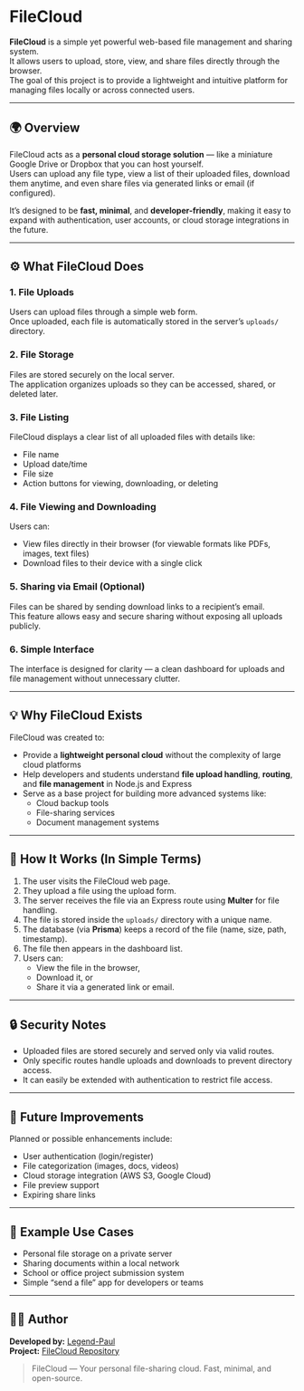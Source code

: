 # FileCloud

**FileCloud** is a simple yet powerful web-based file management and sharing system.  
It allows users to upload, store, view, and share files directly through the browser.  
The goal of this project is to provide a lightweight and intuitive platform for managing files locally or across connected users.

---

## 🌍 Overview

FileCloud acts as a **personal cloud storage solution** — like a miniature Google Drive or Dropbox that you can host yourself.  
Users can upload any file type, view a list of their uploaded files, download them anytime, and even share files via generated links or email (if configured).  

It’s designed to be **fast, minimal**, and **developer-friendly**, making it easy to expand with authentication, user accounts, or cloud storage integrations in the future.

---

## ⚙️ What FileCloud Does

### 1. **File Uploads**
Users can upload files through a simple web form.  
Once uploaded, each file is automatically stored in the server’s `uploads/` directory.

### 2. **File Storage**
Files are stored securely on the local server.  
The application organizes uploads so they can be accessed, shared, or deleted later.

### 3. **File Listing**
FileCloud displays a clear list of all uploaded files with details like:
- File name  
- Upload date/time  
- File size  
- Action buttons for viewing, downloading, or deleting

### 4. **File Viewing and Downloading**
Users can:
- View files directly in their browser (for viewable formats like PDFs, images, text files)
- Download files to their device with a single click

### 5. **Sharing via Email (Optional)**
Files can be shared by sending download links to a recipient’s email.  
This feature allows easy and secure sharing without exposing all uploads publicly.

### 6. **Simple Interface**
The interface is designed for clarity — a clean dashboard for uploads and file management without unnecessary clutter.

---

## 💡 Why FileCloud Exists

FileCloud was created to:
- Provide a **lightweight personal cloud** without the complexity of large cloud platforms  
- Help developers and students understand **file upload handling**, **routing**, and **file management** in Node.js and Express  
- Serve as a base project for building more advanced systems like:
  - Cloud backup tools  
  - File-sharing services  
  - Document management systems  

---

## 🚀 How It Works (In Simple Terms)

1. The user visits the FileCloud web page.  
2. They upload a file using the upload form.  
3. The server receives the file via an Express route using **Multer** for file handling.  
4. The file is stored inside the `uploads/` directory with a unique name.  
5. The database (via **Prisma**) keeps a record of the file (name, size, path, timestamp).  
6. The file then appears in the dashboard list.  
7. Users can:
   - View the file in the browser,  
   - Download it, or  
   - Share it via a generated link or email.

---

## 🔒 Security Notes

- Uploaded files are stored securely and served only via valid routes.
- Only specific routes handle uploads and downloads to prevent directory access.
- It can easily be extended with authentication to restrict file access.

---

## 🧱 Future Improvements

Planned or possible enhancements include:
- User authentication (login/register)
- File categorization (images, docs, videos)
- Cloud storage integration (AWS S3, Google Cloud)
- File preview support
- Expiring share links

---

## 📸 Example Use Cases

- Personal file storage on a private server  
- Sharing documents within a local network  
- School or office project submission system  
- Simple “send a file” app for developers or teams  

---

## 👨‍💻 Author

**Developed by:** [Legend-Paul](https://github.com/Legend-Paul)  
**Project:** [FileCloud Repository](https://legendpaul-filecloud.onrender.com)

> FileCloud — Your personal file-sharing cloud. Fast, minimal, and open-source.
